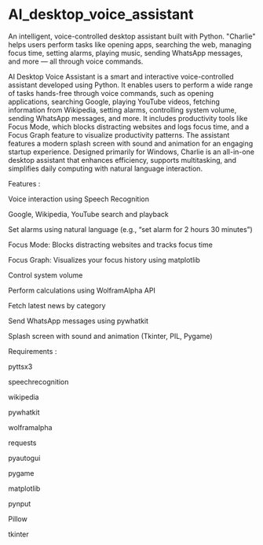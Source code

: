 # AI_desktop_voice_assistant

An intelligent, voice-controlled desktop assistant built with Python. "Charlie" helps users perform tasks like opening apps, searching the web, managing focus time, setting alarms, playing music, sending WhatsApp messages, and more — all through voice commands.

AI Desktop Voice Assistant is a smart and interactive voice-controlled assistant developed using Python. It enables users to perform a wide range of tasks hands-free through voice commands, such as opening applications, searching Google, playing YouTube videos, fetching information from Wikipedia, setting alarms, controlling system volume, sending WhatsApp messages, and more. It includes productivity tools like Focus Mode, which blocks distracting websites and logs focus time, and a Focus Graph feature to visualize productivity patterns. The assistant features a modern splash screen with sound and animation for an engaging startup experience. Designed primarily for Windows, Charlie is an all-in-one desktop assistant that enhances efficiency, supports multitasking, and simplifies daily computing with natural language interaction.

Features :

Voice interaction using Speech Recognition

Google, Wikipedia, YouTube search and playback

Set alarms using natural language (e.g., “set alarm for 2 hours 30 minutes”)

Focus Mode: Blocks distracting websites and tracks focus time

Focus Graph: Visualizes your focus history using matplotlib

Control system volume

Perform calculations using WolframAlpha API

Fetch latest news by category

Send WhatsApp messages using pywhatkit

Splash screen with sound and animation (Tkinter, PIL, Pygame)




Requirements :

pyttsx3

speechrecognition

wikipedia

pywhatkit

wolframalpha

requests

pyautogui

pygame

matplotlib

pynput

Pillow

tkinter 



